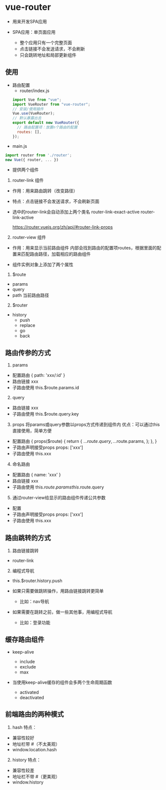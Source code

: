 # vue-router
- 用来开发SPA应用

- SPA应用：单页面应用
  - 整个应用只有一个完整页面
  - 点击链接不会发送请求，不会刷新
  - 只会跳转地址和局部更新组件

## 使用
- 路由配置
  - router/index.js
  ```js
  import Vue from "vue";
  import VueRouter from "vue-router";
  // 安装/使用插件
  Vue.use(VueRouter);
  // 默认暴露出去
  export default new VueRouter({
    // 路由配置项：放置n个路由的配置
    routes: [],
  });
  ```
 - main.js
 ```js
 import router from './router';
 new Vue({ router, ... })
 ```   

- 提供两个组件
1. router-link 组件
  - 作用：用来路由跳转（改变路径）
  - 特点：点击链接不会发送请求，不会刷新页面
  - 选中的router-link会自动添加上两个类名
    router-link-exact-active 
    router-link-active

    https://router.vuejs.org/zh/api/#router-link-props

2. router-view 组件
  - 作用：用来显示当前路由组件
    内部会找到路由的配置项routes，根据里面的配置来匹配路由路径，加载相应的路由组件

- 组件实例对象上添加了两个属性
1. $route
  - params 
  - query 
  - path 当前路由路径

2. $router
  - history
    - push
    - replace
    - go
    - back

## 路由传参的方式
1. params
  - 配置路由
    {
      path: 'xxx/:id'
    }
  - 路由链接
    <router-link :to="/xxx/1">xxx</router-link>  
  - 子路由使用
    this.$route.params.id

2. query
  - 路由链接
    <router-link :to="/xxx?key=value">xxx</router-link>  
  - 子路由使用
    this.$route.query.key 

3. props
  将params或query参数以props方式传递到组件内
  优点：可以通过this直接使用，简单方便
  - 配置路由
    {
      props($route) {
        return {
          ...$route.query,
          ...$route.params,
        };
      },
    }
  - 子路由声明接受props
    props: ['xxx']
  - 子路由使用
    this.xxx    

4. 命名路由
  - 配置路由
    {
      name: 'xxx'
    }
  - 路由链接
    <router-link :to="{
      name: 'xxx', // 跳转到哪个命名路由
      params: {  }, // params参数
      query: {  }, // query参数
    }">xxx</router-link>    
  - 子路由使用
    this.$route.params
    this.$route.query

5. 通过router-view给显示的路由组件传递公共参数
  - 配置
      <router-view xxx="xxx"></router-view>
  - 子路由声明接受props
    props: ['xxx']
  - 子路由使用
    this.xxx   

## 路由跳转的方式
1. 路由链接跳转
  - router-link

2. 编程式导航
  - this.$router.history.push

- 如果只需要做跳转操作，用路由链接跳转更简单
  - 比如：nav导航
- 如果需要在跳转之前，做一些其他事，用编程式导航
  - 比如：登录功能

## 缓存路由组件
- keep-alive
  - include
  - exclude
  - max

- 当使用keep-alive缓存的组件会多两个生命周期函数
  - activated
  - deactivated

## 前端路由的两种模式
1. hash
特点：
  - 兼容性较好
  - 地址栏带 #（不太美观）
  - window.location.hash

2. history
特点：
  - 兼容性较差
  - 地址栏不带 #（更美观）
  - window.history